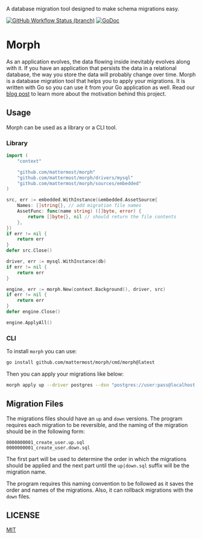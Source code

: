 
A database migration tool designed to make schema migrations easy.

[![GitHub Workflow Status (branch)](https://img.shields.io/github/workflow/status/mattermost/morph/CI)](https://github.com/mattermost/morph/actions/workflows/ci.yml?query=branch%3Amaster)
[![GoDoc](https://pkg.go.dev/badge/github.com/mattermost/migrate)](https://pkg.go.dev/github.com/mattermost/morph)

# Morph
As an application evolves, the data flowing inside inevitably evolves along with it. If you have an application that persists the data in a relational database, the way you store the data will probably change over time. Morph is a database migration tool that helps you to apply your migrations. It is written with Go so you can use it from your Go application as well. Read our [blog post](https://mattermost.com/blog/morph-database-schema-migrations-made-easy/) to learn more about the motivation behind this project.

## Usage

Morph can be used as a library or a CLI tool.

### Library

```Go
import (
    "context"

    "github.com/mattermost/morph"
    "github.com/mattermost/morph/drivers/mysql"
    "github.com/mattermost/morph/sources/embedded"
)

src, err := embedded.WithInstance(&embedded.AssetSource{
    Names: []string{}, // add migration file names
    AssetFunc: func(name string) ([]byte, error) {
        return []byte{}, nil // should return the file contents
    },
})
if err != nil {
    return err
}
defer src.Close()

driver, err := mysql.WithInstance(db)
if err != nil {
    return err
}

engine, err := morph.New(context.Background(), driver, src)
if err != nil {
    return err
}
defer engine.Close()

engine.ApplyAll()

```

### CLI

To install `morph` you can use:

```bash
go install github.com/mattermost/morph/cmd/morph@latest
```

Then you can apply your migrations like below:

```bash
morph apply up --driver postgres --dsn "postgres://user:pass@localhost:5432/mydb?sslmode=disable" --path ./db/migrations/postgres --number 1
```

## Migration Files

The migrations files should have an `up` and `down` versions. The program requires each migration to be reversible, and the naming of the migration should be in the following form:
```
0000000001_create_user.up.sql
0000000001_create_user.down.sql
```

The first part will be used to determine the order in which the migrations should be applied and the next part until the `up|down.sql` suffix will be the migration name.

The program requires this naming convention to be followed as it saves the order and names of the migrations. Also, it can rollback migrations with the `down` files.

## LICENSE

[MIT](LICENSE)

